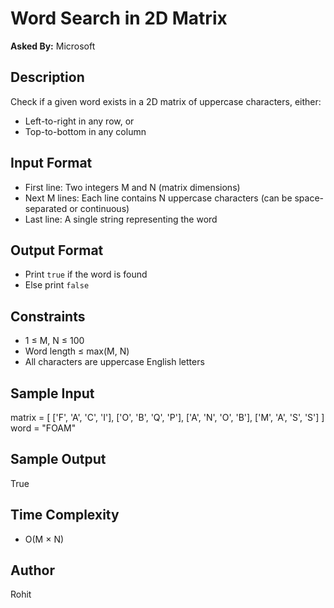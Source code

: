 # Word Search in 2D Matrix 

**Asked By:** Microsoft

## Description

Check if a given word exists in a 2D matrix of uppercase characters, either:

- Left-to-right in any row, or
- Top-to-bottom in any column

## Input Format

- First line: Two integers M and N (matrix dimensions)
- Next M lines: Each line contains N uppercase characters (can be space-separated or continuous)
- Last line: A single string representing the word

## Output Format

- Print `true` if the word is found
- Else print `false`

## Constraints

- 1 ≤ M, N ≤ 100
- Word length ≤ max(M, N)
- All characters are uppercase English letters

## Sample Input

matrix = [ 
 ['F', 'A', 'C', 'I'], 
 ['O', 'B', 'Q', 'P'], 
 ['A', 'N', 'O', 'B'], 
 ['M', 'A', 'S', 'S'] 
] <br>
word = "FOAM"<br>

## Sample Output

True<br>

## Time Complexity

- O(M × N)

## Author

Rohit


